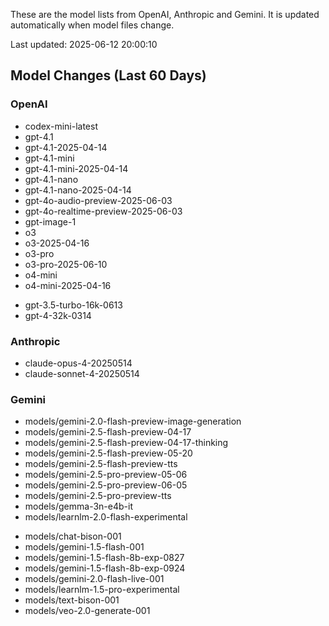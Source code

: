 These are the model lists from OpenAI, Anthropic and Gemini.
It is updated automatically when model files change.

Last updated: 2025-06-12 20:00:10

## Model Changes (Last 60 Days)

### OpenAI

+ codex-mini-latest
+ gpt-4.1
+ gpt-4.1-2025-04-14
+ gpt-4.1-mini
+ gpt-4.1-mini-2025-04-14
+ gpt-4.1-nano
+ gpt-4.1-nano-2025-04-14
+ gpt-4o-audio-preview-2025-06-03
+ gpt-4o-realtime-preview-2025-06-03
+ gpt-image-1
+ o3
+ o3-2025-04-16
+ o3-pro
+ o3-pro-2025-06-10
+ o4-mini
+ o4-mini-2025-04-16
- gpt-3.5-turbo-16k-0613
- gpt-4-32k-0314

### Anthropic

+ claude-opus-4-20250514
+ claude-sonnet-4-20250514

### Gemini

+ models/gemini-2.0-flash-preview-image-generation
+ models/gemini-2.5-flash-preview-04-17
+ models/gemini-2.5-flash-preview-04-17-thinking
+ models/gemini-2.5-flash-preview-05-20
+ models/gemini-2.5-flash-preview-tts
+ models/gemini-2.5-pro-preview-05-06
+ models/gemini-2.5-pro-preview-06-05
+ models/gemini-2.5-pro-preview-tts
+ models/gemma-3n-e4b-it
+ models/learnlm-2.0-flash-experimental
- models/chat-bison-001
- models/gemini-1.5-flash-001
- models/gemini-1.5-flash-8b-exp-0827
- models/gemini-1.5-flash-8b-exp-0924
- models/gemini-2.0-flash-live-001
- models/learnlm-1.5-pro-experimental
- models/text-bison-001
- models/veo-2.0-generate-001

